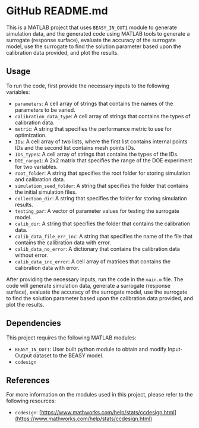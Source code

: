 # GitHub README.md

This is a MATLAB project that uses `BEASY_IN_OUT1` module to generate simulation data, and the generated code using MATLAB tools to generate a surrogate (response surface), evaluate the accuracy of the surrogate model, use the surrogate to find the solution parameter based upon the calibration data provided, and plot the results.

## Usage

To run the code, first provide the necessary inputs to the following variables:

- `parameters`: A cell array of strings that contains the names of the parameters to be varied.
- `calibration_data_type`: A cell array of strings that contains the types of calibration data.
- `metric`: A string that specifies the performance metric to use for optimization.
- `IDs`: A cell array of two lists, where the first list contains internal points IDs and the second list contains mesh points IDs.
- `IDs_types`: A cell array of strings that contains the types of the IDs.
- `DOE_range1`: A 2x2 matrix that specifies the range of the DOE experiment for two variables.
- `root_folder`: A string that specifies the root folder for storing simulation and calibration data.
- `simulation_seed_folder`: A string that specifies the folder that contains the initial simulation files.
- `collection_dir`: A string that specifies the folder for storing simulation results.
- `testing_par`: A vector of parameter values for testing the surrogate model.
- `calib_dir`: A string that specifies the folder that contains the calibration data.
- `calib_data_file_err_inc`: A string that specifies the name of the file that contains the calibration data with error.
- `calib_data_no_error`: A dictionary that contains the calibration data without error.
- `calib_data_inc_error`: A cell array of matrices that contains the calibration data with error.

After providing the necessary inputs, run the code in the `main.m` file. The code will generate simulation data, generate a surrogate (response surface), evaluate the accuracy of the surrogate model, use the surrogate to find the solution parameter based upon the calibration data provided, and plot the results.

## Dependencies

This project requires the following MATLAB modules:

- `BEASY_IN_OUT1`: User built python module to obtain and modify Input-Output dataset to the BEASY model.
- `ccdesign` 

## References

For more information on the modules used in this project, please refer to the following resources:

- `ccdesign`: [https://www.mathworks.com/help/stats/ccdesign.html](https://www.mathworks.com/help/stats/ccdesign.html)
